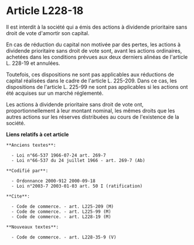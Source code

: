 # Article L228-18

Il est interdit à la société qui a émis des actions à dividende prioritaire sans droit de vote d'amortir son capital.

En cas de réduction du capital non motivée par des pertes, les actions à dividende prioritaire sans droit de vote sont, avant
les actions ordinaires, achetées dans les conditions prévues aux deux derniers alinéas de l'article L. 228-19 et annulées.

Toutefois, ces dispositions ne sont pas applicables aux réductions de capital réalisées dans le cadre de l'article L.
225-209. Dans ce cas, les dispositions de l'article L. 225-99 ne sont pas applicables si les actions ont été acquises sur un
marché réglementé.

Les actions à dividende prioritaire sans droit de vote ont, proportionnellement à leur montant nominal, les mêmes droits que
les autres actions sur les réserves distribuées au cours de l'existence de la société.

**Liens relatifs à cet article**

	**Anciens textes**:

	  - Loi n°66-537 1966-07-24 art. 269-7
	  - Loi n°66-537 du 24 juillet 1966 - art. 269-7 (Ab)

	**Codifié par**:

	  - Ordonnance 2000-912 2000-09-18
	  - Loi n°2003-7 2003-01-03 art. 50 I (ratification)

	**Cite**:

	  - Code de commerce. - art. L225-209 (M)
	  - Code de commerce. - art. L225-99 (M)
	  - Code de commerce. - art. L228-19 (M)

	**Nouveaux textes**:

	  - Code de commerce. - art. L228-35-9 (V)
